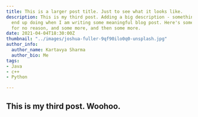 ```yaml
---
title: This is a larger post title. Just to see what it looks like.
description: This is my third post. Adding a big description - something I will eventually
  end up doing when I am writing some meaningful blog post. Here's some more text
  for no reason, and some more, and then some more.
date: 2021-04-04T18:30:00Z
thumbnail: "../images/joshua-fuller-9qf90ilo0q0-unsplash.jpg"
author_info:
  author_name: Kartavya Sharma
  author_bio: Me
tags:
- Java
- c++
- Python

---
```

## This is my third post. Woohoo.